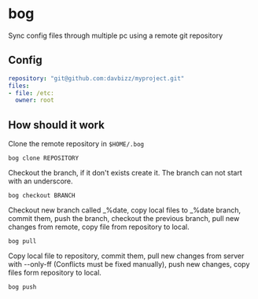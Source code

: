 # bog

Sync config files through multiple pc using a remote git repository

## Config

```yaml
repository: "git@github.com:davbizz/myproject.git"
files:
- file: /etc:
  owner: root
```

## How should it work

Clone the remote repository in `$HOME/.bog`
```
bog clone REPOSITORY
```

Checkout the branch, if it don't exists create it. The branch can not start with an underscore.
```
bog checkout BRANCH
```

Checkout new branch called _%date, copy local files to _%date branch, commit them, push the branch,
checkout the previous branch, pull new changes from remote, copy file from repository to local.
```
bog pull
```

Copy local file to repository, commit them, pull new changes from server with --only-ff (Conflicts must be fixed manually),
push new changes, copy files form repository to local.
```
bog push
```